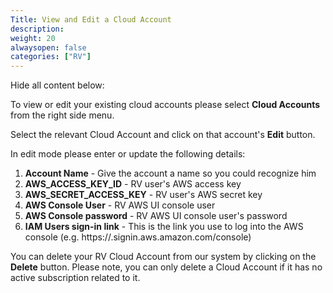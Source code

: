 ```yaml
---
Title: View and Edit a Cloud Account
description: 
weight: 20
alwaysopen: false
categories: ["RV"]
---
```


Hide all content below:

To view or edit your existing cloud accounts please select **Cloud
Accounts** from the right side menu.

Select the relevant Cloud Account and click on that account's **Edit**
button.

In edit mode please enter or update the following details:

1. **Account Name** - Give the account a name so you could recognize
    him
1. **AWS_ACCESS_KEY_ID** - RV user's AWS access key
1. **AWS_SECRET_ACCESS_KEY** - RV user's AWS secret key
1. **AWS Console User** - RV AWS UI console user
1. **AWS Console password** - RV AWS UI console user's password
1. **IAM Users sign-in link** - This is the link you use to log into
    the AWS console (e.g.
    https://<YOUR-ACCOUNT-ID-WITHOUT-HYPHENS>.signin.aws.amazon.com/console)

You can delete your RV Cloud Account from our system by clicking on the
**Delete** button. Please note, you can only delete a Cloud Account if
it has no active subscription related to it.

